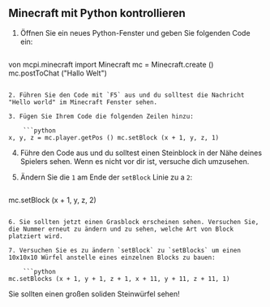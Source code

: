 ## Minecraft mit Python kontrollieren

1. Öffnen Sie ein neues Python-Fenster und geben Sie folgenden Code ein:
    
    ```python
von mcpi.minecraft import Minecraft mc = Minecraft.create () mc.postToChat ("Hallo Welt")
```

2. Führen Sie den Code mit `F5` aus und du solltest die Nachricht "Hello world" im Minecraft Fenster sehen.

3. Fügen Sie Ihrem Code die folgenden Zeilen hinzu:
    
    ```python
x, y, z = mc.player.getPos () mc.setBlock (x + 1, y, z, 1)
```

4. Führe den Code aus und du solltest einen Steinblock in der Nähe deines Spielers sehen. Wenn es nicht vor dir ist, versuche dich umzusehen.

5. Ändern Sie die `1` am Ende der `setBlock` Linie zu a `2`:
    
    ```python
mc.setBlock (x + 1, y, z, 2)
```

6. Sie sollten jetzt einen Grasblock erscheinen sehen. Versuchen Sie, die Nummer erneut zu ändern und zu sehen, welche Art von Block platziert wird.

7. Versuchen Sie es zu ändern `setBlock` zu `setBlocks` um einen 10x10x10 Würfel anstelle eines einzelnen Blocks zu bauen:
    
    ```python
mc.setBlocks (x + 1, y + 1, z + 1, x + 11, y + 11, z + 11, 1)
```

Sie sollten einen großen soliden Steinwürfel sehen!